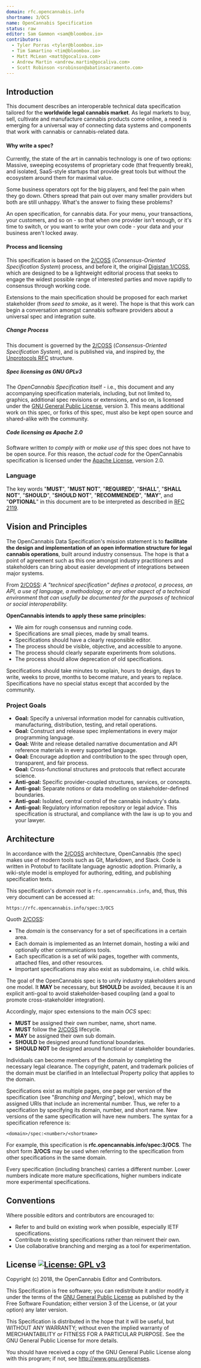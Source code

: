 ```yaml
---
domain: rfc.opencannabis.info
shortname: 3/OCS
name: OpenCannabis Specification
status: raw
editor: Sam Gammon <sam@bloombox.io>
contributors:
  - Tyler Porras <tyler@bloombox.io>
  - Tim Samartino <tim@bloombox.io>
  - Matt McLean <matt@gocaliva.com>
  - Andrew Martin <andrew.martin@gocaliva.com>
  - Scott Robinson <srobinson@abatinsacramento.com>
---
```


## Introduction

This document describes an interoperable technical data specification tailored for the **worldwide legal cannabis
market**. As legal markets to buy, sell, cultivate and manufacture cannabis products come online, a need is emerging for
a universal way of connecting data systems and components that work with cannabis or cannabis-related data.

#### Why write a spec?
Currently, the state of the art in cannabis technology is one of two options: Massive, sweeping ecosystems of
proprietary code (that frequently break), and isolated, SaaS-style startups that provide great tools but without the
ecosystem around them for maximal value.

Some business operators opt for the big players, and feel the pain when they go down. Others spread that pain out over
many smaller providers but both are still unhappy. What's the answer to fixing these problems?

An open specification, for cannabis data. For your menu, your transactions, your customers, and so on - so that when one
provider isn't enough, or it's time to switch, or you want to write your own code - your data and your business aren't
locked away.

#### Process and licensing

This specification is based on the [2/COSS](../2/README.md) (*Consensus-Oriented Specification System*) process, and
before it, the original [Digistan 1/COSS](http://www.digistan.org/spec:1/COSS), which are designed to be a lightweight
editorial process that seeks to engage the widest possible range of interested parties and move rapidly to consensus
through working code.

Extensions to the main specification should be proposed for each market stakeholder (from _seed to smoke_, as it were).
The hope is that this work can begin a conversation amongst cannabis software providers about a universal spec and
integration suite.

##### Change Process

This document is governed by the [2/COSS](../2/README.md) (*Consensus-Oriented Specification System*), and is published
via, and inspired by, the [Unprotocols RFC](https://github.com/unprotocols/rfc) structure.

##### Spec licensing as GNU GPLv3

The _OpenCannabis Specification_ itself - i.e., this document and any accompanying specification materials, including,
but not limited to, graphics, additional spec revisions or extensions, and so on, is licensed under the [GNU General
Public License](./LICENSE.md), version 3. This means additional work on this spec, or forks of this spec, must also be
kept open source and shared-alike with the community.

##### Code licensing as Apache 2.0

Software written _to comply with_ or _make use of_ this spec does not have to be open source. For this reason, the
_actual code_ for the OpenCannabis specification is licensed under the
[Apache License](https://www.apache.org/licenses/LICENSE-2.0), version 2.0.

### Language

The key words "**MUST**", "**MUST NOT**", "**REQUIRED**", "**SHALL**", "**SHALL NOT**", "**SHOULD**", "**SHOULD NOT**",
"**RECOMMENDED**",  "**MAY**", and "**OPTIONAL**" in this document are to be interpreted as described in
[RFC 2119](http://tools.ietf.org/html/rfc2119).

## Vision and Principles

The OpenCannabis Data Specification's mission statement is to **facilitate the design and implementation of an open
information structure for legal cannabis operations**, built around industry consensus. The hope is that a point of
agreement such as this one amongst industry practitioners and stakeholders can bring about easier development of
integrations between major systems.

From [2/COSS](../2/README.md):
*A "technical specification" defines a protocol, a process, an API, a use of language, a methodology, or any other
aspect of a technical environment that can usefully be documented for the purposes of technical or social
interoperability.*

**OpenCannabis intends to apply these same principles:**
* We aim for rough consensus and running code.
* Specifications are small pieces, made by small teams.
* Specifications should have a clearly responsible editor.
* The process should be visible, objective, and accessible to anyone.
* The process should clearly separate experiments from solutions.
* The process should allow deprecation of old specifications.

Specifications should take minutes to explain, hours to design, days to write, weeks to prove, months to become mature,
and years to replace. Specifications have no special status except that accorded by the community.

### Project Goals

- **Goal:** Specify a universal information model for cannabis cultivation, manufacturing, distribution, testing, and
  retail operations.
- **Goal:** Construct and release spec implementations in every major programming language.
- **Goal:** Write and release detailed narrative documentation and API reference materials in every supported language.
- **Goal:** Encourage adoption and contribution to the spec through open, transparent, and fair process.
- **Goal:** Cross-functional structures and protocols that reflect accurate science.
- **Anti-goal:** Specific provider-coupled structures, services, or concepts.
- **Anti-goal:** Separate notions or data modelling on stakeholder-defined boundaries.
- **Anti-goal:** Isolated, central control of the cannabis industry's data.
- **Anti-goal:** Regulatory information repository or legal advice. This specification is structural, and compliance
  with the law is up to you and your lawyer.

## Architecture

In accordance with the [2/COSS](../2/README.md) architecture, OpenCannabis (the spec) makes use of modern tools such as
Git, Markdown, and Slack. Code is written in Protobuf to facilitate language agnostic adoption. Primarily, a wiki-style
model is employed for authoring, editing, and publishing specification texts. 

This specification's _domain root_ is `rfc.opencannabis.info`, and, thus, this very document can be accessed at:

```
https://rfc.opencannabis.info/spec:3/OCS
```

Quoth [2/COSS](../2/README.md):
* The *domain* is the conservancy for a set of specifications in a certain area.
* Each domain is implemented as an Internet domain, hosting a wiki and optionally other communications tools.
* Each specification is a set of wiki pages, together with comments, attached files, and other resources.
* Important specifications may also exist as subdomains, i.e. child wikis.

The goal of the OpenCannabis spec is to unify industry stakeholders around one model. It **MAY** be necessary, but
**SHOULD** be avoided, because it is an explicit anti-goal to avoid stakeholder-based coupling (and a goal to promote
cross-stakeholder integration).

Accordingly, major spec extensions to the main _OCS_ spec:

* **MUST** be assigned their own number, name, short name.
* **MUST** follow the [2/COSS](../2/README.md) lifecycle.
* **MAY** be assigned their own sub domain.
* **SHOULD** be designed around functional boundaries.
* **SHOULD NOT** be designed around functional or stakeholder boundaries.

Individuals can become members of the domain by completing the necessary legal clearance.  The copyright, patent, and 
trademark policies of the domain must be clarified in an Intellectual Property policy that applies to the domain.

Specifications exist as multiple pages, one page per version of the specification (see "_Branching and Merging_",
below), which may be assigned URIs that include an incremental number.  Thus, we refer to a specification by specifying
its domain, number, and short name.  New versions of the same specification will have new numbers.  The syntax for a
specification reference is:


    <domain>/spec:<number>/<shortname>


For example, this specification is **rfc.opencannabis.info/spec:3/OCS**.  The short form **3/OCS** may be used when
referring to the specification from other specifications in the same domain.

Every specification (including branches) carries a different number.  Lower numbers indicate more mature specifications,
higher numbers indicate more experimental specifications.

## Conventions

Where possible editors and contributors are encouraged to:

* Refer to and build on existing work when possible, especially IETF specifications.
* Contribute to existing specifications rather than reinvent their own.
* Use collaborative branching and merging as a tool for experimentation.

## License  [![License: GPL v3](https://img.shields.io/badge/License-GPL%20v3-blue.svg?longCache=true&style=flat-square)](https://www.gnu.org/licenses/gpl-3.0)

Copyright (c) 2018, the OpenCannabis Editor and Contributors.

This Specification is free software; you can redistribute it and/or modify it under the terms of the
[GNU General Public License](LICENSE.md) as published by the Free Software Foundation; either version 3 of the License,
or (at your option) any later version.

This Specification is distributed in the hope that it will be useful, but WITHOUT ANY WARRANTY; without even the implied
warranty of MERCHANTABILITY or FITNESS FOR A PARTICULAR PURPOSE. See the GNU General Public License for more details.

You should have received a copy of the GNU General Public License along with this program; if not, see
http://www.gnu.org/licenses.

